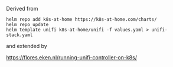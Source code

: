 Derived from

```
helm repo add k8s-at-home https://k8s-at-home.com/charts/
helm repo update
helm template unifi k8s-at-home/unifi -f values.yaml > unifi-stack.yaml
```

and extended by

https://flores.eken.nl/running-unifi-controller-on-k8s/